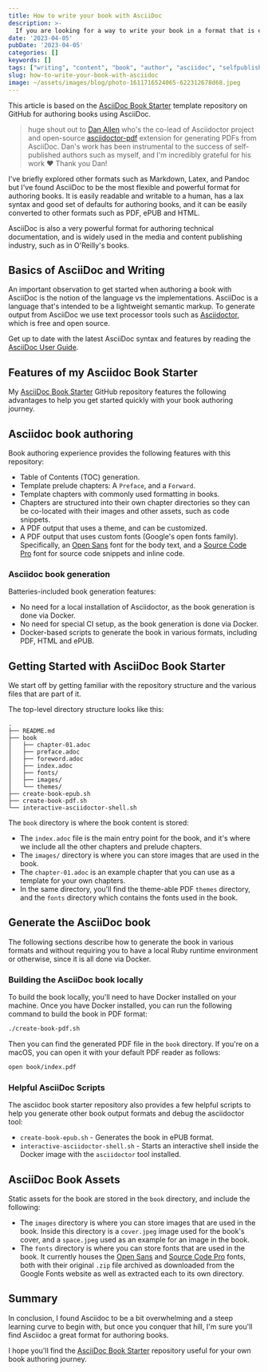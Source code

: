 ```yaml
---
title: How to write your book with AsciiDoc
description: >-
  If you are looking for a way to write your book in a format that is easy to read and write, and that can be easily converted to other formats such as PDF, ePUB and HTML, then AsciiDoc is a great choice. Let me show you how to get started with AsciiDoc Book Starter GitHub repository and an automated setup.
date: '2023-04-05'
pubDate: '2023-04-05'
categories: []
keywords: []
tags: ["writing", "content", "book", "author", "asciidoc", "selfpublishing", "asciidoctor"]
slug: how-to-write-your-book-with-asciidoc
image: ~/assets/images/blog/photo-1611716524065-622312678d68.jpeg
---
```


This article is based on the [AsciiDoc Book Starter](https://github.com/lirantal/asciidoc-book-starter) template repository on GitHub for authoring books using AsciiDoc.

> huge shout out to [Dan Allen](https://twitter.com/mojavelinux) who's the co-lead of Asciidoctor project and open-source [asciidoctor-pdf](https://github.com/asciidoctor/asciidoctor-pdf) extension for generating PDFs from AsciiDoc. Dan's work has been instrumental to the success of self-published authors such as myself, and I'm incredibly grateful for his work ❤️ Thank you Dan!

I've briefly explored other formats such as Markdown, Latex, and Pandoc but I've found AsciiDoc to be the most flexible and powerful format for authoring books. It is easily readable and writable to a human, has a lax syntax and good set of defaults for authoring books, and it can be easily converted to other formats such as PDF, ePUB and HTML.

AsciiDoc is also a very powerful format for authoring technical documentation, and is widely used in the media and content publishing industry, such as in O'Reilly's books.

## Basics of AsciiDoc and Writing

An important observation to get started when authoring a book with AsciiDoc is the notion of the language vs the implementations. AsciiDoc is a language that's intended to be a lightweight semantic markup. To generate output from AsciiDoc we use text processor tools such as [Asciidoctor](https://asciidoctor.org/), which is free and open source.

Get up to date with the latest AsciiDoc syntax and features by reading the [AsciiDoc User Guide](https://asciidoctor.org/docs/asciidoc-writers-guide/).

## Features of my Asciidoc Book Starter

My [AsciiDoc Book Starter](https://github.com/lirantal/asciidoc-book-starter) GitHub repository features the following advantages to help you get started quickly with your book authoring journey.

## Asciidoc book authoring 

Book authoring experience provides the following features with this repository:
- Table of Contents (TOC) generation.
- Template prelude chapters: A `Preface`, and a `Forward`.
- Template chapters with commonly used formatting in books.
- Chapters are structured into their own chapter directories so they can be co-located with their images and other assets, such as code snippets.
- A PDF output that uses a theme, and can be customized.
- A PDF output that uses custom fonts (Google's open fonts family). Specifically, an [Open Sans](https://fonts.google.com/specimen/Open+Sans) font for the body text, and a [Source Code Pro](https://fonts.google.com/specimen/Source+Code+Pro?query=source+code+pro) font for source code snippets and inline code.

### Asciidoc book generation

Batteries-included book generation features:
- No need for a local installation of Asciidoctor, as the book generation is done via Docker.
- No need for special CI setup, as the book generation is done via Docker.
- Docker-based scripts to generate the book in various formats, including PDF, HTML and ePUB.

## Getting Started with AsciiDoc Book Starter

We start off by getting familiar with the repository structure and the various files that are part of it.

The top-level directory structure looks like this:

```
.
├── README.md
├── book
│   ├── chapter-01.adoc
│   ├── preface.adoc
│   ├── foreword.adoc
│   ├── index.adoc
│   ├── fonts/
│   ├── images/
│   └── themes/
├── create-book-epub.sh
├── create-book-pdf.sh
└── interactive-asciidoctor-shell.sh
```

The `book` directory is where the book content is stored:
- The `index.adoc` file is the main entry point for the book, and it's where we include all the other chapters and prelude chapters.
- The `images/` directory is where you can store images that are used in the book.
- The `chapter-01.adoc` is an example chapter that you can use as a template for your own chapters.
- In the same directory, you'll find the theme-able PDF `themes` directory, and the `fonts` directory which contains the fonts used in the book.

## Generate the AsciiDoc book

The following sections describe how to generate the book in various formats and without requiring you to have a local Ruby runtime environment or otherwise, since it is all done via Docker.

### Building the AsciiDoc book locally

To build the book locally, you'll need to have Docker installed on your machine. Once you have Docker installed, you can run the following command to build the book in PDF format:

```bash
./create-book-pdf.sh
```

Then you can find the generated PDF file in the `book` directory. If you're on a macOS, you can open it with your default PDF reader as follows:

```bash
open book/index.pdf
```

### Helpful AsciiDoc Scripts

The asciidoc book starter repository also provides a few helpful scripts to help you generate other book output formats and debug the asciidoctor tool:
- `create-book-epub.sh` - Generates the book in ePUB format.
- `interactive-asciidoctor-shell.sh` - Starts an interactive shell inside the Docker image with the `asciidoctor` tool installed.

## AsciiDoc Book Assets

Static assets for the book are stored in the `book` directory, and include the following:
- The `images` directory is where you can store images that are used in the book. Inside this directory is a `cover.jpeg` image used for the book's cover, and a `space.jpeg` used as an example for an image in the book.
- The `fonts` directory is where you can store fonts that are used in the book. It currently houses the [Open Sans](https://fonts.google.com/specimen/Open+Sans) and [Source Code Pro](https://fonts.google.com/specimen/Source+Code+Pro?query=source+code+pro) fonts, both with their original `.zip` file archived as downloaded from the Google Fonts website as well as extracted each to its own directory.

## Summary

In conclusion, I found Asciidoc to be a bit overwhelming and a steep learning curve to begin with, but once you conquer that hill, I'm sure you'll find Asciidoc a great format for authoring books.

I hope you'll find the [AsciiDoc Book Starter](https://github.com/lirantal/asciidoc-book-starter) repository useful for your own book authoring journey.